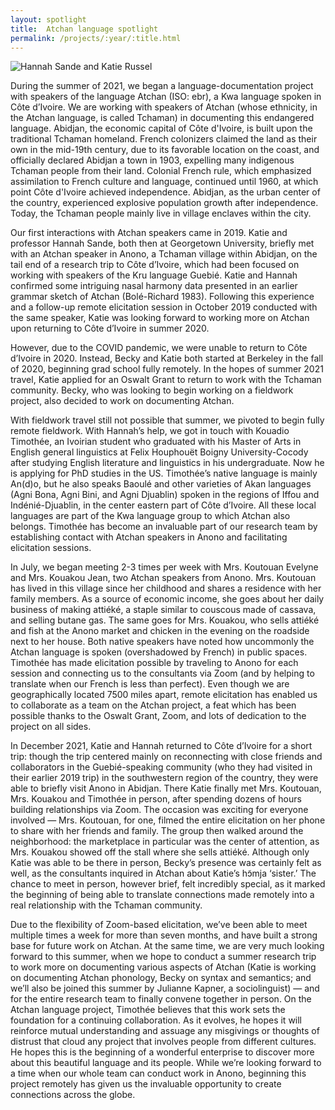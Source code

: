 ```yaml
---
layout: spotlight
title:  Atchan language spotlight
permalink: /projects/:year/:title.html
---
```


<div class="image left project_images">
<img src="{{ site.urlimg }}katie_hannah_1.jpg" alt="Hannah Sande and Katie Russel"/>
</div>

During the summer of 2021, we began a language-documentation project with speakers of the language Atchan (ISO: ebr), a Kwa language spoken in Côte d’Ivoire. We are working with speakers of Atchan (whose ethnicity, in the Atchan language, is called Tchaman) in documenting this endangered language. Abidjan, the economic capital of Côte d'Ivoire, is built upon the traditional Tchaman homeland. French colonizers claimed the land as their own in the mid-19th century, due to its favorable location on the coast, and officially declared Abidjan a town in 1903, expelling many indigenous Tchaman people from their land. Colonial French rule, which emphasized assimilation to French culture and language, continued until 1960, at which point Côte d'Ivoire achieved independence. Abidjan, as the urban center of the country, experienced explosive population growth after independence. Today, the Tchaman people mainly live in village enclaves within the city.

Our first interactions with Atchan speakers came in 2019. Katie and professor Hannah Sande, both then at Georgetown University, briefly met with an Atchan speaker in Anono, a Tchaman village within Abidjan, on the tail end of a research trip to Côte d’Ivoire, which had been focused on working with speakers of the Kru language Guebié. Katie and Hannah confirmed some intriguing nasal harmony data presented in an earlier grammar sketch of Atchan (Bolé-Richard 1983). Following this experience and a follow-up remote elicitation session in October 2019 conducted with the same speaker, Katie was looking forward to working more on Atchan upon returning to Côte d’Ivoire in summer 2020. 

However, due to the COVID pandemic, we were unable to return to Côte d’Ivoire in 2020.  Instead, Becky and Katie both started at Berkeley in the fall of 2020, beginning grad school fully remotely. In the hopes of summer 2021 travel, Katie applied for an Oswalt Grant to return to work with the Tchaman community. Becky, who was looking to begin working on a fieldwork project, also decided to work on documenting Atchan.

With fieldwork travel still not possible that summer, we pivoted to begin fully remote fieldwork.  With Hannah’s help, we got in touch with Kouadio Timothée, an Ivoirian student who graduated with his Master of Arts in English general linguistics at Felix Houphouët Boigny University-Cocody after studying English literature and linguistics in his undergraduate.  Now he is applying for PhD studies in the US. Timothée’s native language is mainly An(d)o, but he also speaks Baoulé and other varieties of Akan languages (Agni Bona, Agni Bini, and Agni Djuablin) spoken in the regions of Iffou and Indénié-Djuablin, in the center eastern part of Côte d’Ivoire. All these local languages are part of the Kwa language group to which Atchan also belongs. Timothée has become an invaluable part of our research team by establishing contact with Atchan speakers in Anono and facilitating elicitation sessions.

In July, we began meeting 2-3 times per week with Mrs. Koutouan Evelyne and Mrs. Kouakou Jean, two Atchan speakers from Anono. Mrs. Koutouan has lived in this village since her childhood and shares a residence with her family members. As a source of economic income, she goes about her daily business of making attiéké, a staple similar to couscous made of cassava, and selling butane gas. The same goes for Mrs. Kouakou, who sells attiéké and fish at the Anono market and chicken in the evening on the roadside next to her house. Both native speakers have noted how uncommonly the Atchan language is spoken (overshadowed by French) in public spaces. Timothée has made elicitation possible by traveling to Anono for each session and connecting us to the consultants via Zoom (and by helping to translate when our French is less than perfect). Even though we are geographically located 7500 miles apart, remote elicitation has enabled us to collaborate as a team on the Atchan project, a feat which has been possible thanks to the Oswalt Grant, Zoom, and lots of dedication to the project on all sides. 

In December 2021, Katie and Hannah returned to Côte d’Ivoire for a short trip: though the trip centered mainly on reconnecting with close friends and collaborators in the Guebié-speaking community (who they had visited in their earlier 2019 trip) in the southwestern region of the country, they were able to briefly visit Anono in Abidjan. There Katie finally met Mrs. Koutouan, Mrs. Kouakou and Timothée in person, after spending dozens of hours building relationships via Zoom. The occasion was exciting for everyone involved — Mrs. Koutouan, for one, filmed the entire elicitation on her phone to share with her friends and family. The group then walked around the neighborhood: the marketplace in particular was the center of attention, as Mrs. Kouakou showed off the stall where she sells attiéké. Although only Katie was able to be there in person, Becky’s presence was certainly felt as well, as the consultants inquired in Atchan about Katie’s hɔ̃mja ‘sister.’ The chance to meet in person, however brief, felt incredibly special, as it marked the beginning of being able to translate connections made remotely into a real relationship with the Tchaman community. 

Due to the flexibility of Zoom-based elicitation, we’ve been able to meet multiple times a week for more than seven months, and have built a strong base for future work on Atchan. At the same time, we are very much looking forward to this summer, when we hope to conduct a summer research trip to work more on documenting various aspects of Atchan (Katie is working on documenting Atchan phonology, Becky on syntax and semantics; and we’ll also be joined this summer by Julianne Kapner, a sociolinguist) — and for the entire research team to finally convene together in person. On the Atchan language project, Timothée believes that this work sets the foundation for a continuing collaboration. As it evolves, he hopes it will reinforce mutual understanding and assuage any misgivings or thoughts of distrust that cloud any project that involves people from different cultures. He hopes this is the beginning of a wonderful enterprise to discover more about this beautiful language and its people. While we’re looking forward to a time when our whole team can conduct work in Anono, beginning this project remotely has given us the invaluable opportunity to create connections across the globe. 

